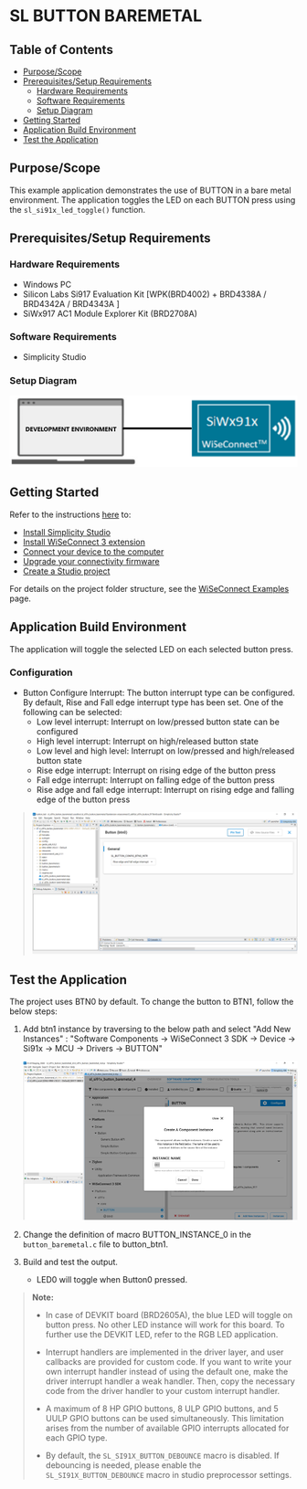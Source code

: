 # SL BUTTON BAREMETAL

## Table of Contents

- [Purpose/Scope](#purposescope)
- [Prerequisites/Setup Requirements](#prerequisitessetup-requirements)
  - [Hardware Requirements](#hardware-requirements)
  - [Software Requirements](#software-requirements)
  - [Setup Diagram](#setup-diagram)
- [Getting Started](#getting-started)
- [Application Build Environment](#application-build-environment)
- [Test the Application](#test-the-application)

## Purpose/Scope

This example application demonstrates the use of BUTTON in a bare metal environment. The application toggles the LED on each BUTTON press using the `sl_si91x_led_toggle()` function.

## Prerequisites/Setup Requirements

### Hardware Requirements

- Windows PC
- Silicon Labs Si917 Evaluation Kit [WPK(BRD4002) + BRD4338A / BRD4342A / BRD4343A ]
- SiWx917 AC1 Module Explorer Kit (BRD2708A)

### Software Requirements

- Simplicity Studio

### Setup Diagram

![Figure: Introduction](resources/readme/setupdiagram.png)

## Getting Started

Refer to the instructions [here](https://docs.silabs.com/wiseconnect/latest/wiseconnect-getting-started/) to:

- [Install Simplicity Studio](https://docs.silabs.com/wiseconnect/latest/wiseconnect-developers-guide-developing-for-silabs-hosts/#install-simplicity-studio)
- [Install WiSeConnect 3 extension](https://docs.silabs.com/wiseconnect/latest/wiseconnect-developers-guide-developing-for-silabs-hosts/#install-the-wi-se-connect-3-extension)
- [Connect your device to the computer](https://docs.silabs.com/wiseconnect/latest/wiseconnect-developers-guide-developing-for-silabs-hosts/#connect-si-wx91x-to-computer)
- [Upgrade your connectivity firmware](https://docs.silabs.com/wiseconnect/latest/wiseconnect-developers-guide-developing-for-silabs-hosts/#update-si-wx91x-connectivity-firmware)
- [Create a Studio project](https://docs.silabs.com/wiseconnect/latest/wiseconnect-developers-guide-developing-for-silabs-hosts/#create-a-project)

For details on the project folder structure, see the [WiSeConnect Examples](https://docs.silabs.com/wiseconnect/latest/wiseconnect-examples/#example-folder-structure) page.

## Application Build Environment

 The application will toggle the selected LED on each selected button press.

### Configuration

- Button Configure Interrupt: The button interrupt type can be configured. By default, Rise and Fall edge interrupt type has been set. One of the following can be selected:
  - Low level interrupt: Interrupt on low/pressed button state can be configured
  - High level interrupt: Interrupt on high/released button state
  - Low level and high level: Interrupt on low/pressed and high/released button state
  - Rise edge interrupt: Interrupt on rising edge of the button press
  - Fall edge interrupt: Interrupt on falling edge of the button press
  - Rise adge and fall edge interrupt: Interrupt on rising edge and falling edge of the button press

> ![Figure: Introduction](resources/readme/image600a.png)

## Test the Application

The project uses BTN0 by default. To change the button to BTN1, follow the below steps:

1. Add btn1 instance by traversing to the below path and select "Add New Instances" :
    "Software Components -> WiSeConnect 3 SDK -> Device -> Si91x -> MCU -> Drivers -> BUTTON"

   ![Figure: Adding Button Instance](resources/readme/image600d.png)

2. Change the definition of macro BUTTON_INSTANCE_0 in the `button_baremetal.c` file to button_btn1.

3. Build and test the output.

   - LED0 will toggle when Button0 pressed.

> **Note:**
>
> - In case of DEVKIT board (BRD2605A), the blue LED will toggle on button press. No other LED instance will work for this board. To further use the DEVKIT LED, refer to the RGB LED application.
>
> - Interrupt handlers are implemented in the driver layer, and user callbacks are provided for custom code. If you want to write your own interrupt handler instead of using the default one, make the driver interrupt handler a weak handler. Then, copy the necessary code from the driver handler to your custom interrupt handler.
>
> - A maximum of 8 HP GPIO buttons, 8 ULP GPIO buttons, and 5 UULP GPIO buttons can be used simultaneously. This limitation arises from the number of available GPIO interrupts allocated for each GPIO type.
>
> - By default, the `SL_SI91X_BUTTON_DEBOUNCE` macro is disabled. If debouncing is needed, please enable the `SL_SI91X_BUTTON_DEBOUNCE` macro in studio preprocessor settings.